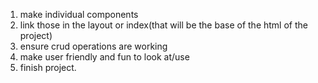 1. make individual components
2. link those in the layout or index(that will be the base of the html of the project)
3. ensure crud operations are working
4. make user friendly and fun to look at/use
5. finish project.